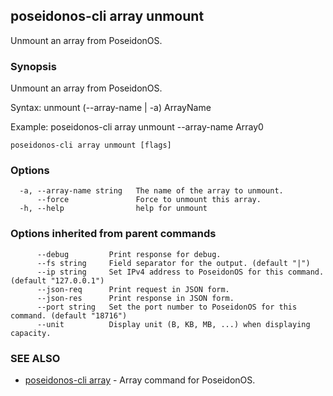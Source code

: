 ## poseidonos-cli array unmount

Unmount an array from PoseidonOS.

### Synopsis


Unmount an array from PoseidonOS.

Syntax:
	unmount (--array-name | -a) ArrayName

Example: 
	poseidonos-cli array unmount --array-name Array0
          

```
poseidonos-cli array unmount [flags]
```

### Options

```
  -a, --array-name string   The name of the array to unmount.
      --force               Force to unmount this array.
  -h, --help                help for unmount
```

### Options inherited from parent commands

```
      --debug         Print response for debug.
      --fs string     Field separator for the output. (default "|")
      --ip string     Set IPv4 address to PoseidonOS for this command. (default "127.0.0.1")
      --json-req      Print request in JSON form.
      --json-res      Print response in JSON form.
      --port string   Set the port number to PoseidonOS for this command. (default "18716")
      --unit          Display unit (B, KB, MB, ...) when displaying capacity.
```

### SEE ALSO

* [poseidonos-cli array](poseidonos-cli_array.md)	 - Array command for PoseidonOS.

